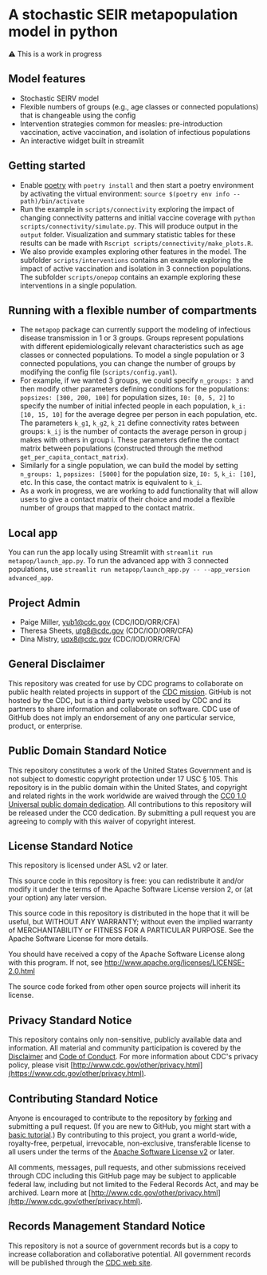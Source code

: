 # A stochastic SEIR metapopulation model in python

⚠️ This is a work in progress

## Model features

* Stochastic SEIRV model
* Flexible numbers of groups (e.g., age classes or connected populations) that is changeable using the config
* Intervention strategies common for measles: pre-introduction vaccination, active vaccination, and isolation of infectious populations
* An interactive widget built in streamlit

## Getting started

* Enable [poetry](https://python-poetry.org/) with `poetry install` and then start a poetry environment by activating the virtual environment: `source $(poetry env info --path)/bin/activate`
* Run the example in `scripts/connectivity` exploring the impact of changing connectivity patterns and initial vaccine coverage with `python scripts/connectivity/simulate.py`. This will produce output in the `output` folder. Visualization and summary statistic tables for these results can be made with `Rscript scripts/connectivity/make_plots.R`.
* We also provide examples exploring other features in the model. The subfolder `scripts/interventions` contains an example exploring the impact of active vaccination and isolation in 3 connection populations. The subfolder `scripts/onepop` contains an example exploring these interventions in a single population.


## Running with a flexible number of compartments

* The `metapop` package can currently support the modeling of infectious disease transmission in 1 or 3 groups. Groups represent populations with different epidemiologically relevant characteristics such as age classes or connected populations. To model a single population or 3 connected populations, you can change the number of groups by modifying the config file (`scripts/config.yaml`).
* For example, if we wanted 3 groups, we could specify `n_groups: 3` and then modify other parameters defining conditions for the populations: `popsizes: [300, 200, 100]` for population sizes, `I0: [0, 5, 2]` to specify the number of initial infected people in each population, `k_i: [10, 15, 10]` for the average degree per person in each population, etc. The parameters `k_g1`, `k_g2`, `k_21` define connectivity rates between groups: `k_ij` is the number of contacts the average person in group j makes with others in group i. These parameters define the contact matrix between populations (constructed through the method `get_per_capita_contact_matrix`).
* Similarly for a single population, we can build the model by setting `n_groups: 1`, `popsizes: [5000]` for the population size, `I0: 5`, `k_i: [10]`, etc. In this case, the contact matrix is equivalent to `k_i`.
* As a work in progress, we are working to add functionality that will allow users to give a contact matrix of their choice and model a flexible number of groups that mapped to the contact matrix.


## Local app
You can run the app locally using Streamlit with `streamlit run metapop/launch_app.py`. To run the advanced app with 3 connected populations, use `streamlit run metapop/launch_app.py -- --app_version advanced_app`.


## Project Admin

* Paige Miller, yub1@cdc.gov (CDC/IOD/ORR/CFA)
* Theresa Sheets, utg8@cdc.gov (CDC/IOD/ORR/CFA)
* Dina Mistry, uqx8@cdc.gov (CDC/IOD/ORR/CFA)

## General Disclaimer
This repository was created for use by CDC programs to collaborate on public health related projects in support of the [CDC mission](https://www.cdc.gov/about/organization/mission.htm).  GitHub is not hosted by the CDC, but is a third party website used by CDC and its partners to share information and collaborate on software. CDC use of GitHub does not imply an endorsement of any one particular service, product, or enterprise.

## Public Domain Standard Notice
This repository constitutes a work of the United States Government and is not
subject to domestic copyright protection under 17 USC § 105. This repository is in
the public domain within the United States, and copyright and related rights in
the work worldwide are waived through the [CC0 1.0 Universal public domain dedication](https://creativecommons.org/publicdomain/zero/1.0/).
All contributions to this repository will be released under the CC0 dedication. By
submitting a pull request you are agreeing to comply with this waiver of
copyright interest.

## License Standard Notice
This repository is licensed under ASL v2 or later.

This source code in this repository is free: you can redistribute it and/or modify it under
the terms of the Apache Software License version 2, or (at your option) any
later version.

This source code in this repository is distributed in the hope that it will be useful, but WITHOUT ANY
WARRANTY; without even the implied warranty of MERCHANTABILITY or FITNESS FOR A
PARTICULAR PURPOSE. See the Apache Software License for more details.

You should have received a copy of the Apache Software License along with this
program. If not, see http://www.apache.org/licenses/LICENSE-2.0.html

The source code forked from other open source projects will inherit its license.

## Privacy Standard Notice
This repository contains only non-sensitive, publicly available data and
information. All material and community participation is covered by the
[Disclaimer](https://github.com/CDCgov/template/blob/master/DISCLAIMER.md)
and [Code of Conduct](https://github.com/CDCgov/template/blob/master/code-of-conduct.md).
For more information about CDC's privacy policy, please visit [http://www.cdc.gov/other/privacy.html](https://www.cdc.gov/other/privacy.html).

## Contributing Standard Notice
Anyone is encouraged to contribute to the repository by [forking](https://help.github.com/articles/fork-a-repo)
and submitting a pull request. (If you are new to GitHub, you might start with a
[basic tutorial](https://help.github.com/articles/set-up-git).) By contributing
to this project, you grant a world-wide, royalty-free, perpetual, irrevocable,
non-exclusive, transferable license to all users under the terms of the
[Apache Software License v2](http://www.apache.org/licenses/LICENSE-2.0.html) or
later.

All comments, messages, pull requests, and other submissions received through
CDC including this GitHub page may be subject to applicable federal law, including but not limited to the Federal Records Act, and may be archived. Learn more at [http://www.cdc.gov/other/privacy.html](http://www.cdc.gov/other/privacy.html).

## Records Management Standard Notice
This repository is not a source of government records but is a copy to increase
collaboration and collaborative potential. All government records will be
published through the [CDC web site](http://www.cdc.gov).

